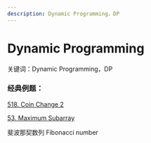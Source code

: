 ```yaml
---
description: Dynamic Programming，DP
---
```


# Dynamic Programming

关键词：Dynamic Programming，DP



### 经典例题：

[518. Coin Change 2](https://bhnigw.gitbook.io/leetcode/leetcode-518.-coin-change-2)

[53. Maximum Subarray](https://bhnigw.gitbook.io/leetcode/leetcode-53.-maximum-subarray)

斐波那契数列 Fibonacci number

